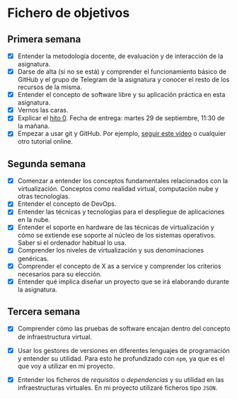 # Fichero de objetivos

## Primera semana

- [x] Entender la metodología docente, de evaluación y de interacción de la asignatura.
- [x] Darse de alta (si no se está) y comprender el funcionamiento básico de GitHub y el grupo de Telegram de la asignatura y conocer el resto de los recursos de la misma.
- [x] Entender el concepto de software libre y su aplicación práctica en esta asignatura.
- [x] Vernos las caras.
- [x] Explicar el [hito 0](http://jj.github.io/IV/documentos/proyecto/0.Repositorio). Fecha de entrega: martes 29 de septiembre, 11:30 de la mañana.
- [x] Empezar a usar git y GitHub. Por ejemplo, [seguir este vídeo](https://www.youtube.com/watch?v=gmXyJI01qa8) o cualquier otro tutorial online.

## Segunda semana

- [x] Comenzar a entender los conceptos fundamentales relacionados con la virtualización. Conceptos como realidad virtual, computación nube y otras tecnologías.
- [x] Entender el concepto de DevOps.
- [x] Entender las técnicas y tecnologias para el despliegue de aplicaciones en la nube.
- [x] Entender el soporte en hardware de las técnicas de virtualización y cómo se extiende ese soporte al núcleo de los sistemas operativos. Saber si el ordenador habitual lo usa.
- [x] Comprender los niveles de virtualización y sus denominaciones genéricas.
- [x] Comprender el concepto de X as a service y comprender los criterios necesarios para su elección.
- [x] Entender qué implica diseñar un proyecto que se irá elaborando durante la asignatura.

## Tercera semana

- [x] Comprender cómo las pruebas de software encajan dentro del concepto de infraestructura virtual.

- [x] Usar los gestores de versiones en diferentes lenguajes de programación y entender su utilidad. Para esto he profundizado con `npm`, ya que es el que voy a utilizar en mi proyecto.

- [x] Entender los ficheros de *requisitos* o *dependencias* y su utilidad en las infraestructuras virtuales. En mi proyecto utilizaré ficheros tipo `JSON`.